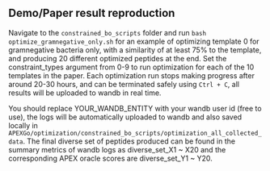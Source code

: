 ## Demo/Paper result reproduction
Navigate to the ```constrained_bo_scripts``` folder and run ```bash optimize_gramnegative_only.sh``` for an example of optimizing template 0 for gramnegative bacteria only, with a similarity of at least 75% to the template, and producing 20 different optimized peptides at the end. Set the constraint_types argument from 0-9 to run optimization for each of the 10 templates in the paper. Each optimization run stops making progress after around 20-30 hours, and can be terminated safely using ```Ctrl + C```, all results will be uploaded to wandb in real time.

You should replace YOUR_WANDB_ENTITY with your wandb user id (free to use), the logs will be automatically uploaded to wandb and also saved locally in ```APEXGo/optimization/constrained_bo_scripts/optimization_all_collected_data```. The final diverse set of peptides produced can be found in the summary metrics of wandb logs as diverse_set_X1 ~ X20 and the corresponding APEX oracle scores are diverse_set_Y1 ~ Y20.
